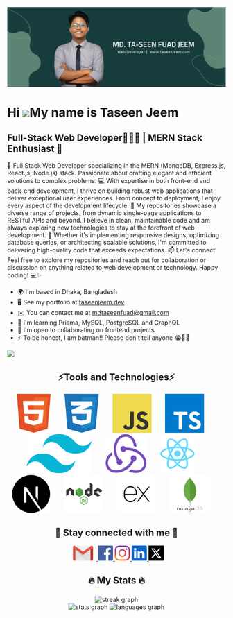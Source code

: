 <a title="Click to open my website" href="https://www.taseenjeem.com/" target="_blank">
<img src="/banner.png" alt="banner"  />
</a>

Hi ![](https://user-images.githubusercontent.com/18350557/176309783-0785949b-9127-417c-8b55-ab5a4333674e.gif)My name is Taseen Jeem
===================================================================================================================================

Full-Stack Web Developer👨🏽‍💻 | MERN Stack Enthusiast 🚀
------------------------------------------------------

🚀 Full Stack Web Developer specializing in the MERN (MongoDB, Express.js, React.js, Node.js) stack. Passionate about crafting elegant and efficient solutions to complex problems. 💻 With expertise in both front-end and back-end development, I thrive on building robust web applications that deliver exceptional user experiences. From concept to deployment, I enjoy every aspect of the development lifecycle. 🌟 My repositories showcase a diverse range of projects, from dynamic single-page applications to RESTful APIs and beyond. I believe in clean, maintainable code and am always exploring new technologies to stay at the forefront of web development. 🔧 Whether it's implementing responsive designs, optimizing database queries, or architecting scalable solutions, I'm committed to delivering high-quality code that exceeds expectations. 📫 Let's connect! Feel free to explore my repositories and reach out for collaboration or discussion on anything related to web development or technology. Happy coding! 💻✨

* 🌍  I'm based in Dhaka, Bangladesh
* 🖥️  See my portfolio at [taseenjeem.dev](http://taseenjeem.dev)
* ✉️  You can contact me at [mdtaseenfuad@gmail.com](mailto:mdtaseenfuad@gmail.com)
* 🧠  I'm learning Prisma, MySQL, PostgreSQL and GraphQL
* 🤝  I'm open to collaborating on frontend projects
* ⚡  To be honest, I am batman!! Please don't tell anyone 😭🙏🏽

<a href="https://www.x.com/taseenjeem" target="_blank" rel="noreferrer"><img
src="https://img.shields.io/twitter/follow/taseenjeem?logo=twitter&style=for-the-badge&color=0891b2&labelColor=1c1917"
/></a>

###

<h2 align="center">⚡Tools and Technologies⚡</h2>

<div align="center">
  <img src="/html.svg" height="90" alt="html5 logo"  />
  <img width="24" />
  <img src="/css.svg" height="90" alt="css3 logo"  />
  <img width="24" />
  <img src="/js.svg" height="90" alt="javascript logo"  />
  <img width="24" />
  <img src="/ts.svg" height="90" alt="typescript logo"  />
  <img width="24" />
  <img src="/tailwind.svg" height="90" alt="tailwind logo"  />
  <img width="24" />
  <img src="/redux.svg" height="90" alt="Redux logo"  />
  <img width="24" />
  <img src="/react.svg" height="90" alt="react logo"  />
  <img width="24" />
  <img src="/nextjs.svg" height="90" alt="Next Js logo"  />
  <img width="24" />
  <img src="/node.svg" height="90" alt="Node Js logo"  />
  <img width="24" />
  <img src="/express.svg" height="90" alt="express Js logo"  />
  <img width="24" />
  <img src="/mongo.svg" height="90" alt="mongodb logo"  />
  <img width="24" />
</div>

###

<h2 align="center">🔗 Stay connected with me 🔗</h2>

<div align="center">
  <a href="mailto:mdtaseenfuad@gmail.com" target="_blank">
    <img src="/email.svg" height="35" alt="gmail logo"  />
  </a>
  <a href="https://www.facebook.com/taseenfuadjeem" target="_blank">
    <img src="/fb.svg" height="35" alt="facebook logo"  />
  </a>
  <a href="https://www.instagram.com/taseen.jeem/" target="_blank">
    <img src="/ig.svg" height="35" alt="instagram logo"  />
  </a>
  <a href="https://www.linkedin.com/in/taseenjeem/" target="_blank">
    <img src="/linkedin.svg" height="35" alt="linkedin logo"  />
  </a>
  <a href="https://twitter.com/taseenjeem" target="_blank">
    <img src="/x.svg" height="35" alt="twitter logo"  />
  </a>
</div>

###

<h2 align="center">🔥 My Stats 🔥</h2>

###

<div align="center">
  <img src="https://streak-stats.demolab.com?user=taseenjeem&locale=en&mode=daily&theme=dark&hide_border=false&border_radius=5&order=3" height="220" alt="streak graph"  />
</div>

<div align="center">
   <img src="https://github-readme-stats.vercel.app/api?username=taseenjeem&hide_title=false&hide_rank=false&show_icons=true&include_all_commits=true&count_private=true&disable_animations=false&theme=dracula&locale=en&hide_border=false&order=1" height="150" alt="stats graph"  />
  <img src="https://github-readme-stats.vercel.app/api/top-langs?username=taseenjeem&locale=en&hide_title=false&layout=compact&card_width=320&langs_count=5&theme=dracula&hide_border=false&order=2" height="150" alt="languages graph"  />
</div>

###
